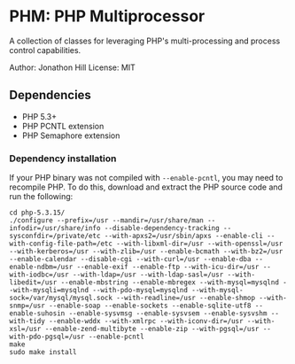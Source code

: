 PHM: PHP Multiprocessor
=======================

A collection of classes for leveraging PHP's multi-processing and process control capabilities.

Author: Jonathon Hill
License: MIT

Dependencies
------------
* PHP 5.3+
* PHP PCNTL extension
* PHP Semaphore extension

### Dependency installation

If your PHP binary was not compiled with `--enable-pcntl`, you may need to recompile PHP. To do this,
download and extract the PHP source code and run the following:

```
cd php-5.3.15/
./configure --prefix=/usr --mandir=/usr/share/man --infodir=/usr/share/info --disable-dependency-tracking --sysconfdir=/private/etc --with-apxs2=/usr/sbin/apxs --enable-cli --with-config-file-path=/etc --with-libxml-dir=/usr --with-openssl=/usr --with-kerberos=/usr --with-zlib=/usr --enable-bcmath --with-bz2=/usr --enable-calendar --disable-cgi --with-curl=/usr --enable-dba --enable-ndbm=/usr --enable-exif --enable-ftp --with-icu-dir=/usr --with-iodbc=/usr --with-ldap=/usr --with-ldap-sasl=/usr --with-libedit=/usr --enable-mbstring --enable-mbregex --with-mysql=mysqlnd --with-mysqli=mysqlnd --with-pdo-mysql=mysqlnd --with-mysql-sock=/var/mysql/mysql.sock --with-readline=/usr --enable-shmop --with-snmp=/usr --enable-soap --enable-sockets --enable-sqlite-utf8 --enable-suhosin --enable-sysvmsg --enable-sysvsem --enable-sysvshm --with-tidy --enable-wddx --with-xmlrpc --with-iconv-dir=/usr --with-xsl=/usr --enable-zend-multibyte --enable-zip --with-pgsql=/usr --with-pdo-pgsql=/usr --enable-pcntl
make
sudo make install
```
